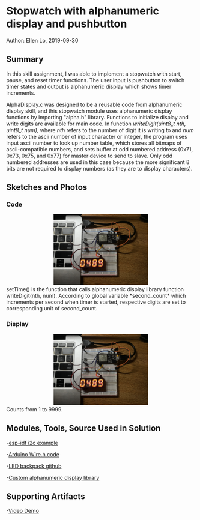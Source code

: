 #  Stopwatch with alphanumeric display and pushbutton

Author: Ellen Lo, 2019-09-30

## Summary
In this skill assignment, I was able to implement a stopwatch with start, pause, and reset timer functions. The user input is pushbutton to switch timer states and output is alphanumeric display which shows timer increments.

AlphaDisplay.c was designed to be a reusable code from alphanumeric display skill, and this stopwatch module uses alphanumeric display functions by importing "alpha.h" library. Functions to initialize display and write digits are available for main code. In function *writeDigit(uint8_t nth, uint8_t num)*, where *nth* refers to the number of digit it is writing to and *num* refers to the ascii number of input character or integer, the program uses input ascii number to look up number table, which stores all bitmaps of ascii-compatible numbers, and sets buffer at odd numbered address (0x71, 0x73, 0x75, and 0x77) for master device to send to slave. Only odd numbered addresses are used in this case because the more significant 8 bits are not required to display numbers (as they are to display characters).

## Sketches and Photos
### Code
<center><img src="./img/IMG_2453.jpeg" width="50%" /></center>
setTime() is the function that calls alphanumeric display library function writeDigit(nth, num). According to global variable *second_count* which increments per second when timer is started, respective digits are set to corresponding unit of second_count.

### Display
<center><img src="./img/IMG_2453.jpeg" width="50%" /></center>
Counts from 1 to 9999.


## Modules, Tools, Source Used in Solution
-[esp-idf i2c example](https://github.com/espressif/esp-idf/tree/affe75a10250564353d088f6b9a74dbb6f1ea0df/examples/peripherals/i2c)

-[Arduino Wire.h code](https://github.com/esp8266/Arduino/blob/master/libraries/Wire/Wire.h)

-[LED backpack github](https://github.com/adafruit/Adafruit_LED_Backpack/blob/master/Adafruit_LEDBackpack.cpp)

-[Custom alphanumeric display library](https://github.com/BU-EC444/Lo-Ellen/tree/master/skills/3-sensor-actuator/Code/alpha-display)

## Supporting Artifacts
-[Video Demo](https://youtu.be/AJvFjqGk_ls)
